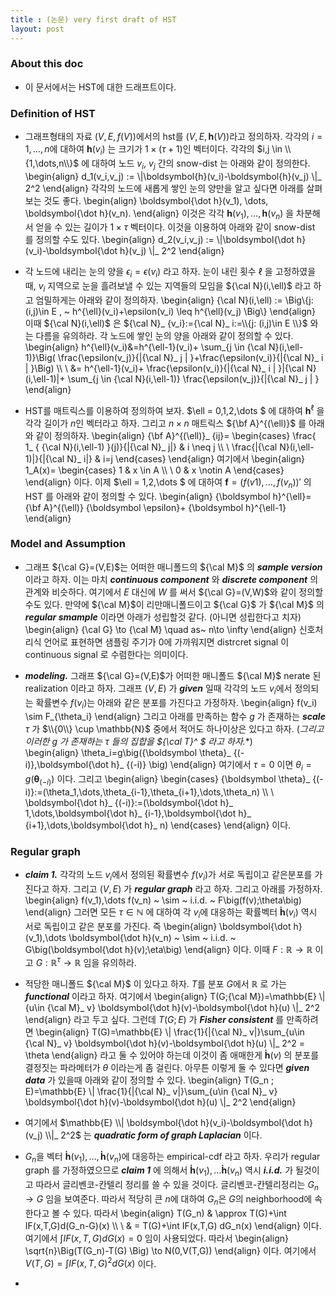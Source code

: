 ```yaml
---
title : (논문) very first draft of HST 
layout: post 
---
```


### About this doc

- 이 문서에서는 HST에 대한 드래프트이다. 

### Definition of HST 

- 그래프형태의 자료 $(V,E,f(V))$에서의 hst를 $(V,E,\boldsymbol{h}(V))$라고 정의하자. 각각의 $i=1,\dots,n$에 대하여 $\boldsymbol{h}(v_i)$ 는 크기가 $1\times (\tau+1)$인 벡터이다. 각각의 $i,j \in \\{1,\dots,n\\}$ 에 대하여 노드 $v_i$, $v_j$ 간의 snow-dist 는 아래와 같이 정의한다. 
\begin{align}
d_1(v_i,v_j) := \\|\boldsymbol{h}(v_i)-\boldsymbol{h}(v_j) \\|_ 2^2 
\end{align}
각각의 노드에 새롭게 쌓인 눈의 양만을 알고 싶다면 아래를 살펴보는 것도 좋다. 
\begin{align}
\boldsymbol{\dot h}(v_1), \dots, \boldsymbol{\dot h}(v_n).
\end{align}
이것은 각각 $\boldsymbol{h}(v_1),\dots,\boldsymbol{h}(v_n)$ 을 차분해서 얻을 수 있는 길이가 $1\times \tau$ 벡터이다. 이것을 이용하여 아래와 같이 snow-dist 를 정의할 수도 있다. 
\begin{align}
d_2(v_i,v_j) := \\|\boldsymbol{\dot h}(v_i)-\boldsymbol{\dot h}(v_j) \\|_ 2^2 
\end{align}


- 각 노드에 내리는 눈의 양을 $\epsilon_i=\epsilon(v_i)$ 라고 하자. 눈이 내린 횟수 $\ell$ 을 고정하였을때, $v_i$ 지역으로 눈을 흘려보낼 수 있는 지역들의 모임을 ${\cal N}(i,\ell)$ 라고 하고 엄밀하게는 아래와 같이 정의하자. 
\begin{align}
{\cal N}(i,\ell) := \Big\\{j:(i,j)\in E , ~ h^{\ell}(v_i)+\epsilon(v_i) \leq h^{\ell}(v_j) \Big\\} 
\end{align}
이때 ${\cal N}(i,\ell)$ 은 ${\cal N}_ {v_i}:={\cal N}_ i:=\\{j: (i,j)\in E \\}$ 와는 다름을 유의하라. 각 노드에 쌓인 눈의 양을 아래와 같이 정의할 수 있다. 
\begin{align}
h^{\ell}(v_i)&=h^{\ell-1}(v_i)+ \sum_{j \in {\cal N}(i,\ell-1)}\Big( \frac{\epsilon(v_j)}{\|{\cal N}_ j \| }+\frac{\epsilon(v_i)}{\|{\cal N}_ i \| }\Big)  \\\\ \\ 
&= h^{\ell-1}(v_i)+ \frac{\epsilon(v_i)}{\|{\cal N}_ i \| }\|{\cal N}(i,\ell-1)\|+ \sum_{j \in {\cal N}(i,\ell-1)} \frac{\epsilon(v_j)}{\|{\cal N}_ j \| }
\end{align}

- HST를 매트릭스를 이용하여 정의하여 보자. $\ell = 0,1,2,\dots $ 에 대하여 ${\boldsymbol h}^{\ell}$ 을 각각 길이가 $n$인 벡터라고 하자. 그리고 $n\times n$ 매트릭스 ${\bf A}^{(\ell)}$ 를 아래와 같이 정의하자. 
\begin{align}
{\bf A}^{(\ell)}_ {ij}=
\begin{cases} 
\frac{ 1_ { {\cal N}(i,\ell-1) }(j)}{\|{\cal N}_ j\|}  & i \neq j  \\\\ \\
\frac{\|{\cal N}(i,\ell-1)\|}{\|{\cal N}_ i\|} & i=j
\end{cases} 
\end{align}
여기에서 
\begin{align}
1_A(x)=
\begin{cases}
1 & x \in A \\\\ \\
0 & x \notin A 
\end{cases}
\end{align} 
이다. 이제 $\ell = 1,2,\dots $ 에 대하여 ${\boldsymbol f}=(f(v1),\dots,f(v_n))'$ 의 HST 를 아래와 같이 정의할 수 있다. 
\begin{align}
{\boldsymbol h}^{\ell}= {\bf A}^{(\ell)} {\boldsymbol \epsilon}+ {\boldsymbol h}^{\ell-1} 
\end{align}

### Model and Assumption 

- 그래프 ${\cal G}=(V,E)$는 어떠한 매니폴드의 ${\cal M}$ 의 ***sample version*** 이라고 하자. 이는 마치 ***continuous component*** 와  ***discrete component*** 의 관계와 비슷하다. 여기에서 $E$ 대신에 $W$ 를 써서 ${\cal G}=(V,W)$와 같이 정의할 수도 있다. 만약에 ${\cal M}$이 리만매니폴드이고 ${\cal G}$ 가 ${\cal M}$ 의 ***regular smample*** 이라면 아래가 성립할것 같다. (아니면 성립한다고 치자) 
\begin{align}
{\cal G} \to {\cal M} \quad as~ n\to \infty 
\end{align}
신호처리식 언어로 표현하면 샘플링 주기가 $0$에 가까워지면 distrcret signal 이 continuous signal 로 수렴한다는 의미이다. 

- ***modeling.*** 그래프 ${\cal G}=(V,E)$가 어떠한 매니폴드 ${\cal M}$ nerate 된 realization 이라고 하자. 그래프 $(V,E)$ 가 ***given*** 일때 각각의 노드 $v_i$에서 정의되는 확률변수 $f(v_i)$는 아래와 같은 분포를 가진다고 가정하자. 
\begin{align}
f(v_i) \sim F_{\theta_i}
\end{align}
그리고 아래를 만족하는 함수 $g$ 가 존재하는 ***scale*** $\tau$ 가 $\\{0\\} \cup \mathbb{N}$ 중에서 적어도 하나이상은 있다고 하자. (**그리고 이러한 $g$ 가 존재하는 $\tau$ 들의 집합을 ${\cal T}^* $ 라고 하자.**)  
\begin{align}
\theta_i=g\big({\boldsymbol \theta}_ {(-i)},\boldsymbol{\dot h}_ {(-i)} \big)
\end{align}
여기에서 $\tau=0$ 이면 $\theta_i=g\big({\boldsymbol \theta}_ {(-i)}\big)$ 이다. 그리고 
\begin{align}
\begin{cases}
{\boldsymbol \theta}_ {(-i)}:=(\theta_1,\dots,\theta_{i-1},\theta_{i+1},\dots,\theta_n)  \\\\ \\
\boldsymbol{\dot h}_ {(-i)}:=(\boldsymbol{\dot h}_ 1,\dots,\boldsymbol{\dot h}_ {i-1},\boldsymbol{\dot h}_ {i+1},\dots,\boldsymbol{\dot h}_ n) 
\end{cases}
\end{align}
이다. 

### Regular graph

- ***claim 1.*** 각각의 노드 $v_i$에서 정의된 확률변수 $f(v_i)$가 서로 독립이고 같은분포를 가진다고 하자. 그리고 $(V,E)$ 가 ***regular graph*** 라고 하자. 그리고 아래를 가정하자. 
\begin{align}
f(v_1),\dots f(v_n) ~ \sim ~ i.i.d. ~ F\big(f(v);\theta\big)
\end{align} 
그러면 모든 $\tau \in \mathbb{N}$ 에 대하여 각 $v_i$에 대응하는 확률벡터 $\boldsymbol{\dot h}(v_i)$ 역시 서로 독립이고 같은 분포를 가진다. 즉  \begin{align}
\boldsymbol{\dot h}(v_1),\dots \boldsymbol{\dot h}(v_n) ~ \sim ~ i.i.d. ~ G\big(\boldsymbol{\dot h}(v);\eta\big)
\end{align}
이다. 이때 $F:\mathbb{R} \to \mathbb{R}$ 이고 $G: \mathbb{R}^{\tau} \to \mathbb{R}$ 임을 유의하라. 

- 적당한 매니폴드 ${\cal M}$ 이 있다고 하자. $T$를 분포 $G$에서 $\mathbb{R}$ 로 가는 ***functional*** 이라고 하자. 여기에서
\begin{align}
T(G;{\cal M})=\mathbb{E} \\| {u\in {\cal M}_ v} \boldsymbol{\dot h}(v)-\boldsymbol{\dot h}(u) \\|_ 2^2 
\end{align}
라고 두고 싶다. 그런데 $T(G;E)$ 가 ***Fisher consistent*** 를 만족하려면 
\begin{align}
T(G)=\mathbb{E} \\| \frac{1}{\|{\cal N}_ v\|}\sum_{u\in {\cal N}_ v} \boldsymbol{\dot h}(v)-\boldsymbol{\dot h}(u) \\|_ 2^2 = \theta
\end{align}
라고 둘 수 있어야 하는데 이것이 좀 애매한게 $\boldsymbol{\dot h}(v)$ 의 분포를 결정짓는 파라메터가 $\theta$ 이라는게 좀 걸린다. 아무튼 이렇게 둘 수 있다면 ***given data*** 가 있을때 아래와 같이 정의할 수 있다. 
\begin{align}
T(G_n ; E)=\mathbb{E} \\| \frac{1}{\|{\cal N}_ v\|}\sum_{u\in {\cal N}_ v} \boldsymbol{\dot h}(v)-\boldsymbol{\dot h}(u) \\|_ 2^2 
\end{align}

- 여기에서 $\mathbb{E} \\| \boldsymbol{\dot h}(v_i)-\boldsymbol{\dot h}(v_j) \\|_ 2^2$ 는 ***quadratic form of graph Laplacian*** 이다.

- $G_n$을 벡터 $\boldsymbol{\dot h}(v_1),\dots,\boldsymbol{\dot h}(v_n)$에 대응하는 empirical-cdf 라고 하자. 우리가 regular graph 를 가정하였으므로 ***claim 1*** 에 의해서 $\boldsymbol{\dot h}(v_1),\dots \boldsymbol{\dot h}(v_n)$ 역시 ***i.i.d.*** 가 될것이고 따라서 글리벤코-칸텔리 정리를 쓸 수 있을 것이다. 글리벤코-칸텔리정리는 $G_n \to G$ 임을 보여준다. 따라서 적당히 큰 $n$에 대하여 $G_n$은 $G$의 neighborhood에 속한다고 볼 수 있다. 따라서 
\begin{align}
T(G_n) & \approx  T(G)+\int IF(x,T,G)d(G_n-G)(x) \\\\ \\ 
& = T(G)+\int IF(x,T,G) dG_n(x) 
\end{align}
이다. 여기에서 $\int IF(x,T,G)dG(x)=0$ 임이 사용되었다. 따라서 
\begin{align}
\sqrt{n}\Big(T(G_n)-T(G) \Big) \to N(0,V(T,G))
\end{align}
이다. 여기에서 $V(T,G)=\int IF(x,T,G)^2 dG(x)$ 이다. 

- 
